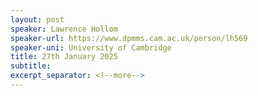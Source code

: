 ```yaml
---
layout: post
speaker: Lawrence Hollom
speaker-url: https://www.dpmms.cam.ac.uk/person/lh569
speaker-uni: University of Cambridge
title: 27th January 2025
subtitle:
excerpt_separator: <!--more-->
---
```


<!--more-->
